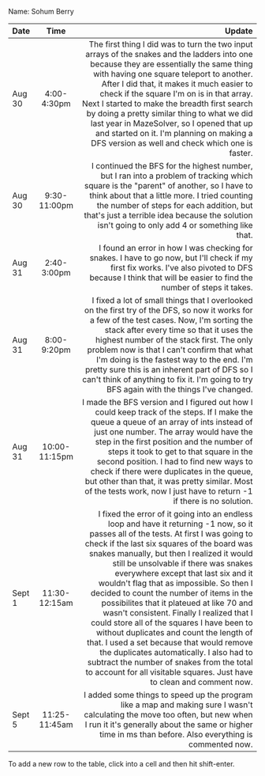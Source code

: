 Name: Sohum Berry

| Date   |     Time      |                                                                                                                                                                                                                                                                                                                                                                                                                                                                                                                                                                                                                                                                                                                                                                                                         Update |
|:-------|:-------------:|---------------------------------------------------------------------------------------------------------------------------------------------------------------------------------------------------------------------------------------------------------------------------------------------------------------------------------------------------------------------------------------------------------------------------------------------------------------------------------------------------------------------------------------------------------------------------------------------------------------------------------------------------------------------------------------------------------------------------------------------------------------------------------------------------------------:|
| Aug 30 |  4:00-4:30pm  |                                                                                                                                                                                                                                                                                     The first thing I did was to turn the two input arrays of the snakes and the ladders into one because they are essentially the same thing with having one square teleport to another. After I did that, it makes it much easier to check if the square I'm on is in that array. Next I started to make the breadth first search by doing a pretty similar thing to what we did last year in MazeSolver, so I opened that up and started on it. I'm planning on making a DFS version as well and check which one is faster. |
| Aug 30 | 9:30-11:00pm  |                                                                                                                                                                                                                                                                                                                                                                                                                                                                          I continued the BFS for the highest number, but I ran into a problem of tracking which square is the "parent" of another, so I have to think about that a little more. I tried counting the number of steps for each addition, but that's just a terrible idea because the solution isn't going to only add 4 or something like that. |
| Aug 31 |  2:40-3:00pm  |                                                                                                                                                                                                                                                                                                                                                                                                                                                                                                                                                                                                  I found an error in how I was checking for snakes. I have to go now, but I'll check if my first fix works. I've also pivoted to DFS because I think that will be easier to find the number of steps it takes. |
| Aug 31 |  8:00-9:20pm  |                                                                                                                                                                                                                                                                                                                                  I fixed a lot of small things that I overlooked on the first try of the DFS, so now it works for a few of the test cases. Now, I'm sorting the stack after every time so that it uses the highest number of the stack first. The only problem now is that I can't confirm that what I'm doing is the fastest way to the end. I'm pretty sure this is an inherent part of DFS so I can't think of anything to fix it. I'm going to try BFS again with the things I've changed. |
| Aug 31 | 10:00-11:15pm |                                                                                                                                                                                                                                                                                                                   I made the BFS version and I figured out how I could keep track of the steps. If I make the queue a queue of an array of ints instead of just one number. The array would have the step in the first position and the number of steps it took to get to that square in the second position. I had to find new ways to check if there were duplicates in the queue, but other than that, it was pretty similar. Most of the tests work, now I just have to return -1 if there is no solution. |
| Sept 1 | 11:30-12:15am | I fixed the error of it going into an endless loop and have it returning -1 now, so it passes all of the tests. At first I was going to check if the last six squares of the board was snakes manually, but then I realized it would still be unsolvable if there was snakes everywhere except that last six and it wouldn't flag that as impossible. So then I decided to count the number of items in the possibilites that it plateued at like 70 and wasn't consistent. Finally I realized that I could store all of the squares I have been to without duplicates and count the length of that. I used a set because that would remove the duplicates automatically. I also had to subtract the number of snakes from the total to account for all visitable squares. Just have to clean and comment now. |
| Sept 5 | 11:25-11:45am |                                                                                                                                                                                                                                                                                                                                                                                                                                                                                                                                                                        I added some things to speed up the program like a map and making sure I wasn't calculating the move too often, but new when I run it it's generally about the same or higher time in ms than before. Also everything is commented now. |


To add a new row to the table, click into a cell and then hit shift-enter.